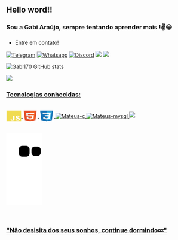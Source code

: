 ## Hello word!!

### Sou a Gabi Araújo, sempre tentando aprender mais !✌️😁
 
 * Entre em contato!

[![Telegram](https://img.shields.io/badge/Telegram-2CA5E0?style=for-the-badge&logo=telegram&logoColor=white)](https://t.me/Gaby170)
[![Whatsapp](https://img.shields.io/badge/WhatsApp-25D366?style=for-the-badge&logo=whatsapp&logoColor=white)](https://api.whatsapp.com/send?phone=55553199667932&text=Ol%C3%A1%2C%20gostaria%20de%20fazer%20um%20pedido)
[![Discord](https://img.shields.io/badge/Discord-7289DA?style=for-the-badge&logo=discord&logoColor=white)](https://discord.com/channels/@me/961447327149740033)
  <a href="www.linkedin.com/in/gabriele-de-araújo-oliveira-589668237" target="_blank"><img src="https://img.shields.io/badge/-LinkedIn-%230077B5?style=for-the-badge&logo=linkedin&logoColor=white" target="_blank"></a> 
 <a href = "mailto:biele2611@gmail.com"><img src="https://img.shields.io/badge/-Gmail-%23333?style=for-the-badge&logo=gmail&logoColor=white" target="_blank"></a>



![Gabi170 GitHub stats](https://github-readme-stats.vercel.app/api?username=Gabi170&show_icons=true&theme=tokyonight)
<div>
<a href="https://github.com/Gabi170">
<img height="180em" src="https://github-readme-stats.vercel.app/api/top-langs/?username=Gabi170&layout=compact&langs_count=7&theme=tokyonight"/>
</div>



### Tecnologias conhecidas:

<div style="display: inline_block"><br>
  <img align="center" alt="Mateus-Js" height="30" width="40" src="https://raw.githubusercontent.com/devicons/devicon/master/icons/javascript/javascript-plain.svg">
  <img align="center" alt="Mateus-HTML" height="30" width="40" src="https://raw.githubusercontent.com/devicons/devicon/master/icons/html5/html5-original.svg">
  <img align="center" alt="Mateus-CSS" height="30" width="40" src="https://raw.githubusercontent.com/devicons/devicon/master/icons/css3/css3-original.svg">
  <img align="center" alt="Mateus-c" height="30" width="40" src="https://cdn.jsdelivr.net/gh/devicons/devicon/icons/c/c-plain.svg">
  <img align="center" alt="Mateus-mysql" height="30" width="40" src="https://cdn.jsdelivr.net/gh/devicons/devicon/icons/mysql/mysql-original.svg" >
  <img src="https://cdn.jsdelivr.net/gh/devicons/devicon/icons/php/php-plain.svg" />
 </div>
 
 <br>

![snake gif](https://github.com/Gabi170/Gabi170/blob/output/github-contribution-grid-snake.svg)
 
  <br>

### "Não desisita dos seus sonhos, continue dormindo💤"

 




